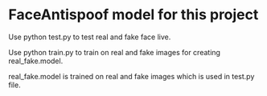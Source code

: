 # FaceAntispoof model for this project
Use python test.py to test real and fake face live.

Use python train.py to train on real and fake images for creating real_fake.model.

real_fake.model is trained on real and fake images which is used in test.py file.
